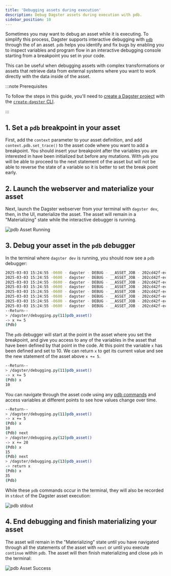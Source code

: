 ```yaml
---
title: 'Debugging assets during execution'
description: Debug Dagster assets during execution with pdb.
sidebar_position: 10
---
```


Sometimes you may want to debug an asset while it is executing. To simplify this process, Dagster supports interactive debugging with [`pdb`](https://docs.python.org/3/library/pdb.html) through the <PyObject section="execution" module="dagster" object="AssetExecutionContext" /> of an asset. `pdb` helps you identify and fix bugs by enabling you to inspect variables and program flow in an interactive debugging console starting from a breakpoint you set in your code.

This can be useful when debugging assets with complex transformations or assets that retrieve data from external systems where you want to work directly with the data inside of the asset.

:::note Prerequisites

To follow the steps in this guide, you'll need to [create a Dagster project](/guides/build/projects/creating-a-new-project) with the [`create-dagster` CLI](/api/dg/create-dagster).

:::

## 1. Set a `pdb` breakpoint in your asset

First, add the `context` parameter to your asset definition, and add `context.pdb.set_trace()` to the asset code where you want to add a breakpoint. You should insert your breakpoint after the variables you are interested in have been initialized but before any mutations. With `pdb` you will be able to proceed to the next statement of the asset but will not be able to reverse the state of a variable so it is better to set the break point early.

<CodeExample
  path="docs_snippets/docs_snippets/guides/monitor-alert/debugging/pdb.py"
  language="python"
  title="src/<project_name>/defs/assets.py"
/>

## 2. Launch the webserver and materialize your asset

Next, launch the Dagster webserver from your terminal with `dagster dev`, then, in the UI, materialize the asset. The asset will remain in a "Materializing" state while the interactive debugger is running.

![pdb Asset Running](/images/guides/monitor/debugging/pdb-asset-running.png)

## 3. Debug your asset in the `pdb` debugger

In the terminal where `dagster dev` is running, you should now see a `pdb` debugger:

```bash
2025-03-03 15:24:55 -0600 - dagster - DEBUG - __ASSET_JOB - 202cd42f-ecf3-4504-838c-e41f58dbdf78 - 52536 - RUN_START - Started execution of run for "__ASSET_JOB".
2025-03-03 15:24:55 -0600 - dagster - DEBUG - __ASSET_JOB - 202cd42f-ecf3-4504-838c-e41f58dbdf78 - 52536 - ENGINE_EVENT - Executing steps using multiprocess executor: parent process (pid: 52536)
2025-03-03 15:24:55 -0600 - dagster - DEBUG - __ASSET_JOB - 202cd42f-ecf3-4504-838c-e41f58dbdf78 - 52536 - pdb_asset - STEP_WORKER_STARTING - Launching subprocess for "pdb_asset".
2025-03-03 15:24:55 -0600 - dagster - DEBUG - __ASSET_JOB - 202cd42f-ecf3-4504-838c-e41f58dbdf78 - 52540 - pdb_asset - STEP_WORKER_STARTED - Executing step "pdb_asset" in subprocess.
2025-03-03 15:24:55 -0600 - dagster - DEBUG - __ASSET_JOB - 202cd42f-ecf3-4504-838c-e41f58dbdf78 - 52540 - pdb_asset - RESOURCE_INIT_STARTED - Starting initialization of resources [io_manager].
2025-03-03 15:24:55 -0600 - dagster - DEBUG - __ASSET_JOB - 202cd42f-ecf3-4504-838c-e41f58dbdf78 - 52540 - pdb_asset - RESOURCE_INIT_SUCCESS - Finished initialization of resources [io_manager].
2025-03-03 15:24:55 -0600 - dagster - DEBUG - __ASSET_JOB - 202cd42f-ecf3-4504-838c-e41f58dbdf78 - 52540 - LOGS_CAPTURED - Started capturing logs in process (pid: 52540).
2025-03-03 15:24:55 -0600 - dagster - DEBUG - __ASSET_JOB - 202cd42f-ecf3-4504-838c-e41f58dbdf78 - 52540 - pdb_asset - STEP_START - Started execution of step "pdb_asset".
--Return--
> /dagster/debugging.py(11)pdb_asset()
-> x += 5
(Pdb)
```

The `pdb` debugger will start at the point in the asset where you set the breakpoint, and give you access to any of the variables in the asset that have been defined by that point in the code. At this point the variable `x` has been defined and set to 10. We can return `x` to get its current value and see the new statement of the asset above `x += 5`.

```bash
--Return--
> /dagster/debugging.py(11)pdb_asset()
-> x += 5
(Pdb) x
10
```

You can navigate through the asset code using any [pdb commands](https://docs.python.org/3/library/pdb.html#debugger-commands) and access variables at different points to see how values change over time.

```bash
--Return--
> /dagster/debugging.py(11)pdb_asset()
-> x += 5
(Pdb) x
10
(Pdb) next
> /dagster/debugging.py(12)pdb_asset()
-> x += 20
(Pdb) x
15
(Pdb) next
> /dagster/debugging.py(13)pdb_asset()
-> return x
(Pdb) x
35
(Pdb)
```

While these `pdb` commands occur in the terminal, they will also be recorded in `stdout` of the Dagster asset execution:

![pdb stdout](/images/guides/monitor/debugging/stdout.png)

## 4. End debugging and finish materializing your asset

The asset will remain in the "Materializing" state until you have navigated through all the statements of the asset with `next` or until you execute `continue` within `pdb`. The asset will then finish materializing and close `pdb` in the terminal:

![pdb Asset Success](/images/guides/monitor/debugging/pdb-asset-success.png)
